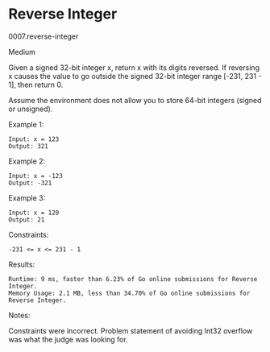 # Reverse Integer

0007.reverse-integer

Medium

Given a signed 32-bit integer x, return x with its digits reversed. If reversing x causes the value to go outside the signed 32-bit integer range [-231, 231 - 1], then return 0.

Assume the environment does not allow you to store 64-bit integers (signed or unsigned).


Example 1:

```
Input: x = 123
Output: 321
```

Example 2:

```
Input: x = -123
Output: -321
```

Example 3:

```
Input: x = 120
Output: 21
```

Constraints:

```
-231 <= x <= 231 - 1
```

Results:

```
Runtime: 9 ms, faster than 6.23% of Go online submissions for Reverse Integer.
Memory Usage: 2.1 MB, less than 34.70% of Go online submissions for Reverse Integer.
```

Notes:

Constraints were incorrect. Problem statement of avoiding Int32 overflow was what the judge was looking for.